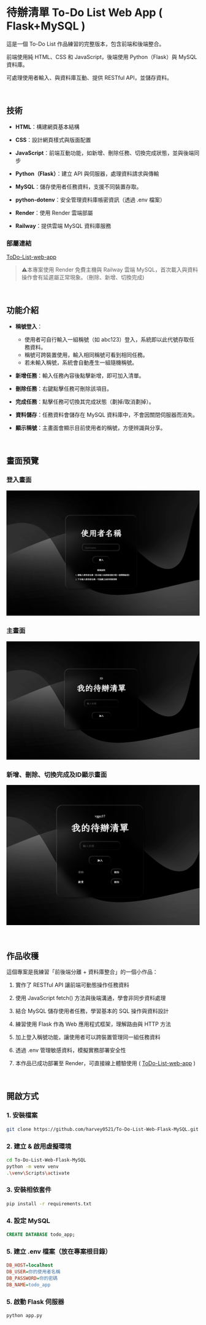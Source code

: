 # **待辦清單 To-Do List Web App ( Flask+MySQL )**

這是一個 To-Do List 作品練習的完整版本，包含前端和後端整合。

前端使用純 HTML、CSS 和 JavaScript，後端使用 Python（Flask）與 MySQL 資料庫。

可處理使用者輸入、與資料庫互動、提供 RESTful API，並儲存資料。

<br>

## 技術

- **HTML**：構建網頁基本結構

- **CSS**：設計網頁樣式與版面配置

- **JavaScript**：前端互動功能，如新增、刪除任務、切換完成狀態，並與後端同步

- **Python（Flask）**：建立 API 與伺服器，處理資料請求與傳輸

- **MySQL**：儲存使用者任務資料，支援不同裝置存取。

- **python-dotenv**：安全管理資料庫帳密資訊（透過 .env 檔案）
  
- **Render**：使用 Render 雲端部屬

- **Railway**：提供雲端 MySQL 資料庫服務
### 部屬連結
   [ToDo-List-web-app](https://to-do-list-web-flask-mysql.onrender.com) 
>⚠️本專案使用 Render 免費主機與 Railway 雲端 MySQL，首次載入與資料操作會有延遲屬正常現象。（刪除、新增、切換完成)

<br>

## 功能介紹

- **稱號登入**：
  - 使用者可自行輸入一組稱號（如 abc123）登入，系統即以此代號存取任務資料。
  - 稱號可跨裝置使用，輸入相同稱號可看到相同任務。
  - 若未輸入稱號，系統會自動產生一組隨機稱號。

- **新增任務**：輸入任務內容後點擊新增，即可加入清單。
- **刪除任務**：右鍵點擊任務可刪除該項目。
- **完成任務**：點擊任務可切換其完成狀態（劃掉/取消劃掉）。
- **資料儲存**：任務資料會儲存在 MySQL 資料庫中，不會因關閉伺服器而消失。
- **顯示稱號**：主畫面會顯示目前使用者的稱號，方便辨識與分享。

<br>


## 畫面預覽

### 登入畫面
![登入畫面](./images/login.png)

### 主畫面
![主畫面](./images/main.png)

### 新增、刪除、切換完成及ID顯示畫面
![新增、刪除、切換完成及ID畫面](./images/add.png)


<br>

##  作品收穫

這個專案是我練習「前後端分離 + 資料庫整合」的一個小作品：

1. 實作了 RESTful API 讓前端可動態操作任務資料

2. 使用 JavaScript fetch() 方法與後端溝通，學會非同步資料處理

3. 結合 MySQL 儲存使用者任務，學習基本的 SQL 操作與資料設計

4. 練習使用 Flask 作為 Web 應用程式框架，理解路由與 HTTP 方法

5. 加上登入稱號功能，讓使用者可以跨裝置管理同一組任務資料
  
6. 透過 .env 管理敏感資料，模擬實務部署安全性

7. 本作品已成功部署至 Render，可直接線上體驗使用 ( [ToDo-List-web-app](https://to-do-list-web-flask-mysql.onrender.com) )


<br>

## 開啟方式

### 1. 安裝檔案

```bash
git clone https://github.com/harvey0521/To-Do-List-Web-Flask-MySQL.git
```

### 2. 建立 & 啟用虛擬環境

```bash
cd To-Do-List-Web-Flask-MySQL
python -m venv venv
.\venv\Scripts\activate
```

### 3. 安裝相依套件

```bash
pip install -r requirements.txt
```

### 4. 設定 MySQL

```sql
CREATE DATABASE todo_app;
```

### 5. 建立 .env 檔案（放在專案根目錄）

```ini
DB_HOST=localhost
DB_USER=你的使用者名稱
DB_PASSWORD=你的密碼
DB_NAME=todo_app
```

### 5. 啟動 Flask 伺服器

```bash
python app.py
```
